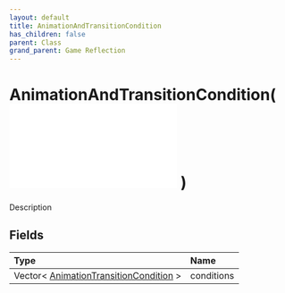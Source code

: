 ```yaml
---
layout: default
title: AnimationAndTransitionCondition
has_children: false
parent: Class
grand_parent: Game Reflection
---
```

# AnimationAndTransitionCondition( ![ AnimationTransitionCondition ](/game-reflection/classes/animation_transition_condition.md) )
Description 

## Fields
| Type | Name |
|:-------------|:--------------|
| Vector< [AnimationTransitionCondition](/game-reflection/components/animation_transition_condition.md) > | conditions |
